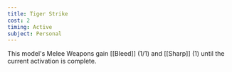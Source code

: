```yaml
---
title: Tiger Strike
cost: 2
timing: Active
subject: Personal
---
```

This model's Melee Weapons gain [[Bleed]] (1/1) and [[Sharp]] (1) until the current activation is complete.